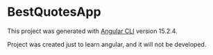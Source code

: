 # BestQuotesApp

This project was generated with [Angular CLI](https://github.com/angular/angular-cli) version 15.2.4.

Project was created just to learn angular, and it will not be developed. 
